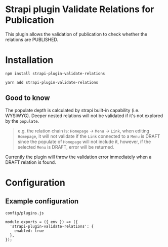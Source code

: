 # Strapi plugin Validate Relations for Publication

This plugin allows the validation of publication to check whether the relations are PUBLISHED.

# Installation

`npm install strapi-plugin-validate-relations`

`yarn add strapi-plugin-validate-relations`

## Good to know

The populate depth is calculated by strapi built-in capability (i.e. WYSIWYG). Deeper nested relations will not be validated if it's not explored by the `populate`. 
> e.g. the relation chain is: `Homepage` -> `Menu` -> `Link`, when editing `Homepage`, it will not validate if the `Link` connected to a `Menu` is DRAFT since the populate of `Homepage` will not include it, however, if the selected `Menu` is DRAFT, error will be returned. 

Currently the plugin will throw the validation error immediately when a DRAFT relation is found.

# Configuration
## Example configuration

`config/plugins.js`

```
module.exports = ({ env }) => ({
  'strapi-plugin-validate-relations': {
    enabled: true
  },
});
```
